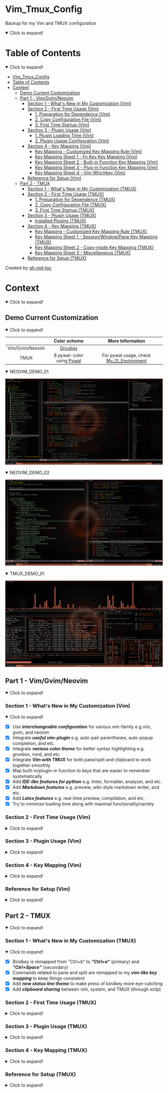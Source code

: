 # Vim_Tmux_Config
Backup for my Vim and TMUX configuration

<details open>
<summary>Click to expand!</summary>

Table of Contents
=================
<details open>
<summary>Click to expand!</summary>

* [Vim_Tmux_Config](#vim_tmux_config)
* [Table of Contents](#table-of-contents)
* [Context](#context)
   * [Demo Current Customization](#demo-current-customization)
   * [Part 1 - Vim/Gvim/Neovim](#part-1---vimgvimneovim)
      * [Section 1 - What's New in My Customization (Vim)](#section-1---whats-new-in-my-customization-vim)
      * [Section 2 - First Time Usage (Vim)](#section-2---first-time-usage-vim)
         * [1. Preparation for Dependence (Vim)](#1-preparation-for-dependence-vim)
         * [2. Copy Configuration File (Vim)](#2-copy-configuration-file-vim)
         * [3. First Time Startup (Vim)](#3-first-time-startup-vim)
      * [Section 3 - Plugin Usage (Vim)](#section-3---plugin-usage-vim)
         * [1. Plugin Loading Time (Vim)](#1-plugin-loading-time-vim)
         * [2. Plugin Usage Configuration (Vim)](#2-plugin-usage-configuration-vim)
      * [Section 4 - Key Mapping (Vim)](#section-4---key-mapping-vim)
         * [Key Mapping - Customized Key Mapping Rule (Vim)](#key-mapping---customized-key-mapping-rule-vim)
         * [Key Mapping Sheet 1 - Fn Key Key Mapping (Vim)](#key-mapping-sheet-1---fn-key-key-mapping-vim)
         * [Key Mapping Sheet 2 - Built-in Function Key Mapping (Vim)](#key-mapping-sheet-2---built-in-function-key-mapping-vim)
         * [Key Mapping Sheet 3 - Plug-in Function Key Mapping (Vim)](#key-mapping-sheet-3---plug-in-function-key-mapping-vim)
         * [Key Mapping Sheet 4 - Vim Whichkey (Vim)](#key-mapping-sheet-4---vim-whichkey-vim)
      * [Reference for Setup (Vim)](#reference-for-setup-vim)
   * [Part 2 - TMUX](#part-2---tmux)
      * [Section 1 - What's New in My Customization (TMUX)](#section-1---whats-new-in-my-customization-tmux)
      * [Section 2 - First Time Usage (TMUX)](#section-2---first-time-usage-tmux)
         * [1. Preparation for Dependence (TMUX)](#1-preparation-for-dependence-tmux)
         * [2. Copy Configuration File (TMUX)](#2-copy-configuration-file-tmux)
         * [3. First Time Startup (TMUX)](#3-first-time-startup-tmux)
      * [Section 3 - Plugin Usage (TMUX)](#section-3---plugin-usage-tmux)
         * [Installed Plugins (TMUX)](#installed-plugins-tmux)
      * [Section 4 - Key Mapping (TMUX)](#section-4---key-mapping-tmux)
         * [Key Mapping - Customized Key Mapping Rule (TMUX)](#key-mapping---customized-key-mapping-rule-tmux)
         * [Key Mapping Sheet 1 - Session/Window/Pane Key Mapping (TMUX)](#key-mapping-sheet-1---sessionwindowpane-key-mapping-tmux)
         * [Key Mapping Sheet 2 - Copy-mode Key Mapping (TMUX)](#key-mapping-sheet-2---copy-mode-key-mapping-tmux)
         * [Key Mapping Sheet 3 - Miscellaneous (TMUX)](#key-mapping-sheet-3---miscellaneous-tmux)
      * [Reference for Setup (TMUX)](#reference-for-setup-tmux)

Created by [gh-md-toc](https://github.com/ekalinin/github-markdown-toc)

</details>

# Context
<details open>
<summary>Click to expand!</summary>

## Demo Current Customization
<details open>
<summary>Click to expand!</summary>

|                 | Color scheme                                                     | More Information                                                                           |
| :-------------: | :--------------------------------------------------------------: | :----------------------------------------------------------------------------------------: |
| Vim/Gvim/Neovim | [Gruvbox](https://github.com/morhetz/gruvbox)                    |                                                                                            |
| TMUX            | 8 pywal-color using [Pywal](https://github.com/dylanaraps/pywal) | For pywal usage, check [My_I3_Environment](https://github.com/JordanWu1997/I3_Sway_Config) |


<details open>
<summary>NEOVIM_DEMO_01</summary>

![alt text](./demo/NEOVIM_DEMO_01.png "Title")

</details>

<details open>
<summary>NEOVIM_DEMO_02</summary>

![alt text](./demo/NEOVIM_DEMO_02.png "Title")

</details>

<details open>
<summary>TMUX_DEMO_01</summary>

![alt text](./demo/TMUX_DEMO_01.png "Title")

</details>
</details>

## Part 1 - Vim/Gvim/Neovim
<details open>
<summary>Click to expand!</summary>

### Section 1 - What's New in My Customization (Vim)
<details open>
<summary>Click to expand!</summary>

- [x] Use **_interchangeable configuration_** for various vim-family e.g vim, gvim, and neovim
- [x] Integrate **_useful vim-plugin_** e.g. auto-pair parentheses, auto-popup completion, and etc.
- [x] Integrate **_various color theme_** for better syntax highlighting e.g. gruvbox, nord, and etc.
- [x] Integrate **_Vim with TMUX_** for both pane/split and clipboard to work together smoothly
- [x] Map built-in/plugin-in function to keys that are easier to remember systematically
- [x] Add **_IDE-like features for python_** e.g. linter, formatter, analyzer, and etc.
- [x] Add **_Markdown features_** e.g. preview, wiki-style markdown writer, and etc.
- [x] Add **_Latex features_** e.g. real-time preview, compilation, and etc.
- [x] Try to minimize loading time along with maximal functionality/variety

</details>

### Section 2 - First Time Usage (Vim)
<details>
<summary>Click to expand!</summary>

#### 1. Preparation for Dependence (Vim)

1. Common Requirement
- __Curl__ [for plugin manager setup]
    ```bash
    # For Fedora
    dnf install curl
    ```
- __Web browser with markdown extension__ (e.g. google-chrome, Firefox, and etc.) [for markdown preview]
    ```bash
    # For Fedora
    dnf install firefox
    ```
- __PDF viewer__ (e.g. zathura, Okular) [for latex preview]
    ```bash
    # For Fedora
    dnf install zathura*
    ```

2. Requirement for Diverse Vim
- __Vim__
    - version >= __7.0__
    - clipboard option is on (+clipboard) [for sharing system clipboard]
    - python3 option is on (+python3/dyn) [for python completion]
    ```bash
    # Check vim version and other options
    vim --version
    ```
- __Gvim__
    - version >= __7.0__
    - gvim already shipped with clipboard and python3 options
    ```bash
    # Check gvim version and other options
    vim --version
    ```
- __Neovim__
    - version >= __0.4__
    - neovim already shipped with clipboard and python3 options
    ```bash
    # Check nvim version and other options
    nvim --version
    ```
3. Requirement for Python Completion
- __ipython__ (version >= __7.20__) [python consoler]
    ```bash
    # Python3
    pip install ipython
    ```
- __jedi__ for jedi [python code analyzer]
    ```bash
    # Python3
    pip install jedi
    ```
- __pynvim__ for deoplete neovim plugin usage [python code analyzer]
    ```bash
    # Python3
    pip install pynvim
    ```
- __ipdb__ for ipdb [python breakpoint maker]
    ```bash
    # Python3
    pip install ipdb
    ```

4. Requirements for Basic Latex Compilation
- __texlive__ [latex suite]
    ```bash
    # For Fedora
    dnf install texlive-scheme-basic
    ```

#### 2. Copy Configuration File (Vim)
- __Vim/Gvim__
    1. copy "vimrc" to $HOME (current user's home)
    2. rename "vimrc" to ".vimrc"
    ```bash
    cp vimrc $HOME/.vimrc
    ```
- __Neovim__
    1. copy "vimrc" to $HOME/.config/nvim (create one if not exists)
    2. rename "vimrc" to "init.vim"
    ```bash
    mkdir -p $HOME/nvim
    cp vimrc $HOME/nvim/init.vim
    ```

#### 3. First Time Startup (Vim)
- Following installation should start automatically at the first time startup
    1. vim-plug (plug manager) installation via __curl__
        - If not working, try manually install vim-plug (also within this repository)
            ```bash
            # For vim/gvim
            cp -r vim/autoload $HOME/.vim
            # For neovim
            cp -r vim/autoload $HOME/.config/nvim
            ```
    2. vim plugin installation via __vim-plug__
        - If not working, try manually install vim-Plug
            ```bash
            # In vim command line mode
            :Pluginstall
            ```

</details>

### Section 3 - Plugin Usage (Vim)
<details>
<summary>Click to expand!</summary>

#### 1. Plugin Loading Time (Vim)
- Enable too much plugins may slow down your vim. You can check your loading time with following command
- For managing plugins enable/disable, see next section (Plugin usage configuration)
```bash
# For vim/gvim
vim --startuptime /tmp/startup.log FILE_TO_TEST +q && vim /tmp/startup.log
# For neovim
vim --startuptime /tmp/startup.log FILE_TO_TEST +q && vim /tmp/startup.log
```

#### 2. Plugin Usage Configuration (Vim)
for more details, check sections in vimrc

- Plugin usage can be configured in the first section of vimrc
    ```vim
    " ============================================================================
    " Vim and Neovim settings
    " ============================================================================
    " Select vim-plug to load, set GUI color (real color) support, and etc.
    " Assign 0 to disable plug option
    ```
- Detect using neovim or not (automatic detection)
    - Neovim is better for loading tons of plugins
    - Neovim configuration path is different from vim
    ```vim
    " Use vim or neovim (Auto-detect)
    let USING_NEOVIM = has('nvim')
    let USING_VIM = !USING_NEOVIM
    ```
- Check if using vim 8.0 or higher
    - If vim version is less than 8.0, some function is not available (e.g. terminal)
    - Required for
        - [Built-in] terminal mode
        - [Plug-in] vim-polyglot (multi-language support)
        - [Plug-in] ale (multi-languages syntax highlight)
    ```vim
    " Check if vim version >= 8.0 (also for neovim >= 0.5)
    let USING_VIM8 = 1
    ```
- Customize vim color scheme
    - For fancy symbol support, nerd font is needed (check https://github.com/ryanoasis/nerd-fonts )
    - For pywal theme support, pywal is needed (check https://github.com/dylanaraps/pywal ),
      also remember to change the directory path to your $HOME/.cache/wal
    ```vim
    " Customize vim theme (Include colorscheme and statusline)
    let USING_CUSTOMIZED_THEME = 1
    " Fancy symbols (Mainly affect lightline and nerdtree icon)
    let USING_FANCY_SYMBOLS = 1
    " Wal theme support (Xresources colortheme support, check pywal)
    "let USING_WAL_THEME = isdirectory('/home/jordankhwu/.cache/wal')
    let USING_WAL_THEME = 0
    ```
- Extra vim-plug
    - Extra plug for productivity (or enhance vim-built in function)
    - Including
        - [Plug-in] vim-startify (start page for empty buffer)
        - [Plug-in] goyo (distraction-free editor)
        - [Plug-in] limelight (light-off with goyo)
        - [Plug-in] yankring (clipboard history)
        - [Plug-in] vim-peekaboo (vim register viewer/manager)
        - [Plug-in] vim-markbar (vim mark viewer/manager)
        - [Plug-in] vim-easymotion (physical movement)
        - [Plug-in] AutoComplPop (auto completion pop-up)
        - [Plug-in] FixedTaskList (find TODO tag in vim)
        - [Plug-in] vim-hexokinase (hex color code color highlight support)
    ```vim
    " Extra vim-plug (Include easymotion, yankring, autocolpop, and etc.)
    let USING_EXTRA_PLUG = 1
    ```
- Coding tool vim-plug
    - Tools for coding, git, language syntax highlight
    - Including
        - [Plug-in] vim-polyglot (multi-language support)
        - [Plug-in] ale (multi-language syntax highlight)
        - [Plug-in] neoformat (code formatter)
        - [Plug-in] rainbow (pair bracket highlight)
        - [Plug-in] indentLine (indent line indicator)
        - [Plug-in] vim-indent-guides (indent highlight)
        - [Plug-in] vim-indent-object (add indent object to vim)
        - [Plug-in] vim-multiple-cursors (multiple cursors)
        - [Plug-in] vim-fugitive (git toolbox)
        - [Plug-in] vim-gitgutter (git diff highlight)
    ```vim
    " Coding tools vim-plug (Include syntax support, git function, and etc.)
    let USING_CODING_TOOL_PLUG = 1
    ```
- Python completion vim-plug
    - Tools for python completion
    - Requirements must be satisfied (check python completion preparation at the first session)
    - Including
        - [Plug-in] nvim-yarp (yet another remote plugin framework for neovim)
        - [Plug-in] vim-hug-neovim-rpc (plugin bridge from neovim to vim)
        - [Plug-in] deoplete-jedi (python completion)
        - [Plug-in] jedi-vim (definition and feature finder)
    ```vim
    " Python Completion (Use deoplete and jedi, neovim is recommended to be used)
    let USING_PYTHON_COMPLETION = 1
    " Python that used to install jedi, pynvim and python packages for completion
    let PYTHON_FOR_COMPLETION = '/home/jordankhwu/anaconda3/bin/python'
    ```
- GUI support
    - Functions for external GUI software
    - Requires
        - Latex previewer
        - Markdown previewer
    ```vim
    " Support of external GUI software (e.g. Okular, Google-chrome, and etc.)
    let USING_GUI_SOFTWARE = 1
    " Web browser for markdown preview
    let WEBBROWSER = 'brave-browser'
    ```

</details>

### Section 4 - Key Mapping (Vim)
<details>
<summary>Click to expand!</summary>

#### Key Mapping - Customized Key Mapping Rule (Vim)
<details open>
<summary>Click to expand!</summary>

> _1. Key Mapping should not be much different from the original VIM_
- To make life easier instead of filled up with bloated key mapping
> _2. Every function (motion) should start with a leader key for most of time_
- To prevent conflict with built-in hotkey or other program hotkeys
- In this configuration, leader key is __SPACE__ key
> 3. _Key mapping should be related to the name of the function_
- Make it easier to remember or connect
- e.g. "no wrap" function is mapped to `[Space]`+`[w]`+`[p]`

</details>

#### Key Mapping Sheet 1 - Fn Key Key Mapping (Vim)
<details>
<summary>Click to expand!</summary>

1. Function Key Key Mapping

| VIM-Mode | Key Mapping      | Function                        | Description                      | Note                                                    |
| :------: | :--------------: | :-----------------------------: | :------------------------------: | :-----------------------------------------------------: |
| N/V      | (`[LK]`)+`[F1]`  | (Previous)/Next Buffer          | Switch between buffers           |                                                         |
| N/V      | (`[LK]`)+`[F2]`  | (Previous)/Next Tab             | Switch between tabs              |                                                         |
| N/V      | `[F3]`           | Nerdtree current file           | Show current file location       |                                                         |
| N/V      | `[LK]`+`[F3]`    | Toggle Nerdtree                 | On/Off NerdTree plugin           |                                                         |
| N/V      | `[F4]`           | Markdown/Latex previewer        | Open external Viewer             | Only for .md or .tex file                               |
| N/V      | `[LK]`+`[F4]`    | Toggle Tagbar                   | On/Off Tagbar plugin             |                                                         |
| N/V      | (`[LK]`)+`[F5]`  | Toggle (Rel)/Abs line number    | On/Off rel/abs line number       |                                                         |
| N/V      | `[F6]`           | Toggle fold column (short-4)    | On/Off fold column (short-4)     | For easier code fold visualization                      |
| N/V      | `[LK]`+`[F6]`    | Toggle fold column (long-8)     | On/Off fold column (long-8)      | For easier code fold visualization                      |
| N/V      | `[F7]`           | Toggle show line border         | On/Off highlight 79th character  | VIM recommends at most 78 characters for one line       |
| N/V      | `[LK]`+`[F7]`    | Toggle show line border         | On/Off highlight 79th column     | VIM recommends at most 78 characters for one line       |
| N/V      | `[F8]`           | Toggle highlight comment        | On/Off highlight code comment    | Assign brighter color to comment to highlight it        |
| N/V      | `[LK]`+`[F8]`    | Toggle highlight fold           | On/Off highlight  vim fold       | Assign brighter color to comment to highlight it        |
| N/V      | `[F9]`           | Toggle indent highlight (line)  | On/Off indent highlight (line)   |                                                         |
| N/V      | `[LK]`+`[F9]`    | Toggle indent highlight (block) | On/Off indent highlight (block)  |                                                         |
| N/V      | (`[LK]`)+`[F10]` | (Load)/Save vim layout          | Load/Save vim layout             | Including pane split, folds, and etc.                   |
| N/V      | (`[LK]`)+`[F11]` | (Off)/On synchronized cursor    | Off/On synchronized cursor       | Need to execute in every pane that wants to synchronize |
| N/V      | (`[LK]`)+`[F12]` | (Exit)/Enter terminal mode      | Exit/Enter terminal mode         |                                                         |

</details>

#### Key Mapping Sheet 2 - Built-in Function Key Mapping (Vim)
<details>
<summary>Click to expand!</summary>

1. Buffer/Tab Key Mapping

| VIM-Mode | Key Mapping              | Function               | Description            | Note |
| :------: | :----------------------: | :--------------------: | :--------------------: | :--: |
| N/V      | `[LK]`+`[b]`+`[b]`       | Add new buffer         | Add new buffer         |      |
| N/V      | `[LK]`+`[b]`+`[d]`+`[d]` | Close current buffer   | Close current buffer   |      |
| N/V      | `[LK]`+`[Shift]`+`[j/k]` | Go to next/prev buffer | Go to next/prev buffer |      |
| N/V      | `[LK]`+`[t]`+`[t]`       | Add new tab            | Add new tab            |      |
| N/V      | `[LK]`+`[t]`+`[d]`+`[d]` | Close current tab      | Close current tab      |      |
| N/V      | `[LK]`+`[Shift]`+`[l/h]` | Go to next/prev tab    | Go to next/prev tab    |      |
| N/V      | `[LK]`+`[Shift]`+`[./,]` | Move tab to next/prev  | Move tab to next/prev  |      |

2. Split/Window Key Mapping

| VIM-Mode | Key Mapping                          | Function                          | Description                        | Note                                                            |
| :------: | :----------------------------------: | :-------------------------------: | :--------------------------------: | :-------------------------------------------------------------: |
| N/V      | `[Ctrl]`+`[w]`+`[s/v]`               | Add new split Horizontal/Vertical | Add new split Horizontal/Vertical  |                                                                 |
| N/V      | `[Ctrl]`+`[h/j/k/l]`                 | Move between vim splits           | Move between splits (L/D/U/R)      | With plugin, you can even move between TMUX pane and VIM splits |
| N/V      | `[Ctrl]`+`[w]`+`[h/j/k/l]`           | Move between vim splits           | Move between splits (L/D/U/R)      |                                                                 |
| N/V      | `[Ctrl]`+`[w]`+`[Shift]`+`[h/j/k/l]` | Move current split (L/D/U/R)      | Move current split (L/D/U/R)       |                                                                 |
| N/V      | `[Alt]`+`[h/j/k/l]`                  | Resize current split size         | Resize current split size          |                                                                 |
| N/V      | `[Ctrl]`+`[w]`+`[=]`                 | Re-split splits equally           | Re-split splits equally            | Here =(equal sign) for equally split                            |
| N/V      | `[LK]`+`[r]`+`[1/2]`                 | Resize current split to 10/20rows | Resize current split to 10/20 rows | For terminal pane resize                                        |

3. Code Folding Key Mapping

| VIM-Mode | Key Mapping             | Function                     | Description                              | Note         |
| :------: | :---------------------: | :--------------------------: | :--------------------------------------: | :----------: |
| N/V      | (`[LK]`)+`[F10]`        | Load/Save layout and folding | Load/Save current split and code folding |              |
| N/V      | `[z]`+`[k/j]`           | Go to Prev/Next folding      | Go to Prev/Next folding                  | Vim built-in |
| N/V      | `[z]`+`[o/c]`           | Open/Close current folding   | Open/Close current folding               | Vim built-in |
| N/V      | `[z]`+`[Shift]`+`[r/m]` | Show/Close all foldings      | Show/Close all foldings                  | Vim built-in |
| V        | `[Shift]`+`[k/j]`       | Move selection block up/down | Move selection block up/down             |              |

4. Diff Mode Key Mapping

| VIM-Mode | Key Mapping          | Function                           | Description                        | Note                                        |
| :------: | :------------------: | :--------------------------------: | :--------------------------------: | :-----------------------------------------: |
| N/V      | `[LK]`+`[d]`+`[s/v]` | Add diff split Horizontal/Vertical | Add diff split Horizontal/Vertical |                                             |
| N/V      | `[Lk]`+`[d]`+`[j/k]` | Jump to next/prev diff             | Jump to next/prev diff             |                                             |
| N/V      | `[Lk]`+`[d]`+`[g]`   | Get diff from neighbor pane        | Get diff from neighbor pane        | Recommend to use with visual mode selection |
| N/V      | `[Lk]`+`[d]`+`[p]`   | Put diff to neighbor pane          | Put diff to neighbor pane          | Recommend to use with visual mode selection |
| N/V      | `[Lk]`+`[d]`+`[u]`   | Update diff                        | Update diff                        |                                             |

5. Spell Mode Key Mapping

| VIM-Mode | Key Mapping              | Function                                   | Description                                | Note                              |
| :------: | :----------------------: | :----------------------------------------: | :----------------------------------------: | :-------------------------------: |
| N/V      | `[LK]`+`[s]`             | Toggle spell mode                          | Toggle spell mode                          | Here s for (s)pell                |
| N/V      | `[LK]`+`[s]`+`[j/k]`     | Jump to prev/next bad word                 | Jump to pre/next bad word                  |                                   |
| N/V      | `[LK]`+`[s]`+`[a]`+`[g]` | Add word to good word list spell mode      | Add word to good word list spell mode      | Here a for (a)dd, g for (g)ood    |
| N/V      | `[LK]`+`[s]`+`[r]`+`[g]` | Remove word from good word list spell mode | Remove word from good word list spell mode | Here r for (r)emove, g for (g)ood |
| N/V      | `[LK]`+`[s]`+`[a]`+`[b]` | Add word to bad word list spell mode       | Add word to bad word list spell mode       | Here a for (a)dd, b for (b)ad     |
| N/V      | `[LK]`+`[s]`+`[r]`+`[b]` | Remove word from bad word list spell mode  | Remove word from bad word list spell mode  | Here r for (r)emove, b for (b)ad  |


6. Miscellaneous Function Key Mapping

| VIM-Mode | Key Mapping           | Function                          | Description                       | Note                                            |
| :------: | :-------------------: | :-------------------------------: | :-------------------------------: | :---------------------------------------------: |
| I        | `[k]`+`[j]`           | Esc (escape form insert mode)     | Esc (escape form insert mode)     |                                                 |
| N/V      | `[Shift]`+`[k]`       | Search current word in manual     | Search current word in manual     |                                                 |
| N/V      | `[LK]`+`[d]`+`[d]`    | Close current buffer              | Close current buffer              | Here d for (d)eletion                           |
| N/V      | `[LK]`+`[w]`+`[p]`    | Toggle line wrap                  | On/Off line wrap                  | Here wp for (w)ra(p)                            |
| N/V      | `[LK]`+`[s]`+`[t]`    | Toggle list (trailing chars)      | On/Off list (trailing characters) | Here st for li(s)(t)                            |
| N/V      | `[LK]`+`[/]`          | Toggle search highlight           | On/Off search highlight           |                                                 |
| N/V      | `[LK]`+`[m]`+`[k]`    | Show all vim marks                | Show all vim marks                | This shows marks using fzf instead vim built-in |
| N/V      | `[LK]`+`[r]`+`[g]`    | Show all vim registers            | Show all vim registers            | Here re for (re)gister                          |
| N/V      | `[LK]`+`[a]`+`[b]`    | Show all vim abbreviates          | Show all vim abbreviates          | Here ab for (ab)reviation                       |
| N/V      | `[LK]`+`[c]`+`[h/v]`  | Toggle Horizontal/Vertical cursor | On/Off Horizontal/Vertical cursor |                                                 |
| N/V      | `[LK]`+`[g]`+`[o/i]`  | Show all cursor jump              | Show all cursor jump              | `[g/Ctrl]`+`[o/i]` jump backwards/forwards      |
| N/V      | `[LK]`+`[g]`+`[;/,]`  | Show all file change              | Show all file change              | `[g]`+`[;/,]` go to earlier/later change        |

</details>

#### Key Mapping Sheet 3 - Plug-in Function Key Mapping (Vim)
<details>
<summary>Click to expand!</summary>

1. File/Code Browsing Key Mapping
- Note: Fzf is needed for file browsing

| VIM-Mode | Key Mapping                     | Function                              | Description                           | Note                       |
| :------: | :-----------------------------: | :-----------------------------------: | :-----------------------------------: | :------------------------: |
| N/V      | `[F3]`                          | Nerdtree Current Files                | Show current file location            |                            |
| N/V      | `[LK]`+`[F3]`                   | Toggle Nerdtree                       | On/Off NerdTree plugin                |                            |
| N        | `[s/v]`                         | Open file in split/vsplit pane        | Open file in split/vsplit pane        | In NERDTree pane           |
| N        | `[g]`+`[s/v]`                   | Preview file in split/vsplit pane     | Preview file in split/vsplit pane     | In NERDTree pane           |
| N        | `[c]`+`[d]`                     | Change pwd to selected location       | Change pwd to selected location       | In NERDTree pane           |
| N        | `[Shift]`+`[c]`+`[Shift]`+`[d]` | Change tree root to selected location | Change tree root to selected location | In NERDTree pane           |
| N/V      | `[LK]`+`[F4]`                   | Toggle Tagbar                         | On/Off Tagbar plugin                  |                            |
| N        | `[LK]`+`[f]`+`[f]`+`[s]`        | List files under input directory      | List files under input directory      |                            |
| N        | `[LK]`+`[f]`+`[l]`+`[c]`        | Locate files matched input            | Locate files matched input name       | Use system locate command  |
| N        | `[LK]`+`[f]`+`[r]`+`[g]`        | Find files with input pattern         | Find files matched input pattern      | Use system ripgrep command |
| N        | `[LK]`+`[f]`+`[f]`+`[t]`        | Select file type for current          | Select file type for current file     |                            |
| N        | `[LK]`+`[f]`+`[c]`+`[d]`        | Show all command in vim now　         | Show all command in vim now           | 　                         |
| N        | `[LK]`+`[f]`+`[n]`+`[m]`        | Show all normal mode mapping          | Show all normal mode mapping          |                            |
| N        | `[LK]`+`[f]`+`[h]`+`[t]`        | Show all helptags in vim-help         | Show all helptags in vim-help         |                            |

2. Python Coding Key Mapping
- Note: Jedi is needed for python code analysis (Check https://github.com/davidhalter/jedi )
- Note: All below functions only work in .py files

| VIM-Mode | Key Mapping                  | Function                      | Description                       | Note                        |
| :------: | :--------------------------: | :---------------------------: | :-------------------------------: | :-------------------------: |
| N/V      | `[Shift]`+`[k]`              | Search current word in doc    | Search current word in python doc |                             |
| N/V      | `[LK]`+`[p]`+`[n]`           | Find current word occurrences | Find current word occurrences     | Here p for (p)ython         |
| N/V      | `[LK]`+`[p]`+`[a]`           | Find current word assignment  | Find current word assignment      |                             |
| N/V      | `[LK]`+`[p]`+`[d]`           | Show current word definition  | Show current word definition      |                             |
| N/V      | `[LK]`+`[p]`+`[m]`           | Show current word init.py     | Show current word init.py         |                             |
| N/V      | `[LK]`+`[p]`+`[Shift]`+`[m]` | Show input module init.py     | Show input module init.py         |                             |
| N        | `[LK]`+`[p]`+`[i]`           | Run isort formatter           | Run isort formatter (modules)     | isort needs to be installed |
| N        | `[LK]`+`[p]`+`[y]`           | Run yapf formatter            | Run yapf formatter (PEP8)         | yapf needs to be installed  |

3. Miscellaneous Function Key Mapping
- Useful tool (Note: startup by default)

| VIM-Mode | Key Mapping                   | Function                        | Description                           | Note                      |
| :------: | :---------------------------: | :-----------------------------: | :-----------------------------------: | :-----------------------: |
| N/V      | `[LK]`+`[c]`+`[c/y]`          | Comment (and copy) current line | Comment (and copy) current line       | NerdCommenter             |
| N/V      | `[LK]`+`[c]`+`[u]`            | Uncomment current line          | Uncomment current line                | NerdCommenter             |
| N/V      | `[LK]`+`[Backtick]`           | Select vim pane                 | Select vim pane in tabs and splits    | vim-choosewin             |
| N/V      | `[LK]`+`[z]`                  | Toggle maximize current split   | On/Off maximize current split         | vim-maximizer             |
| N/V      | `[Ctrl]`+`[w]`+`[z]`          | Toggle maximize current split   | On/Off maximize current split         | vim-maximizer             |
| N/V      | `[y]`+`[s]`+`[a]`+`[w]`+`["]` | Add wrapped quotation/bracket   | From word to "word"                   | vim-surrounder            |
| N/V      | `[d]`+`[s]`+`[a]`+`[w]`+`["]` | Del wrapped quotation/bracket   | From "word" to word                   | vim-surrounder            |
| N/V      | `[c]`+`[s]`+`[']`+`["]`       | Change quotation/bracket        | From 'word' to "word"                 | vim-surrounder            |
| N/V/I    | `[LK]`+`[Enter]`              | Toggle auto-completion pop-up   | On/Off auto-completion pop-up         | autocomplpop              |
| N/V/I    | `[Alt]`+`[']`                 | Toggle auto-pair                | On/Off auto-pair quotation/bracket    | auto-pairs                |
| N/V/I    | `[Alt]`+`[;]`                 | Jump to next pairs              | Jump to next paired quotation/bracket | auto-pairs                |
| I        | `[Alt]`+`[w]`                 | Auto-pair fastwrap              | Auto-pair fastwrap current pairs      | Example: ()test -> (test) |
| N        | `[LK]`+`[v]`+`[w]`            | Open vimwiki index page         | Open vimwiki index page               | vimwiki                   |
| N        | `[LK]`+`[v]`+`[i]`            | Open vimwiki diary index page   | Open vimwiki diary index page         | vimwiki                   |

- Extra plug (Note: "let using_extra_plug = 1" must be set in vimrc)

| VIM-Mode | Key Mapping          | Function                     | Description                  | Note           |
| :------: | :------------------: | :--------------------------: | :--------------------------: | :------------: |
| N/V      | `[LK]`+`[h/j/k/l]`   | Quick move in four direction | Quick move in four direction | vim-easymotion |
| N/V      | `[LK]`+`[y]`+`[s]`   | Show yank history            | Show yank history            | yankring       |
| N/V      | `[y]`+`[n/p]`        | Paste next/prev clipped item | Paste next/prev clipped item | yankring       |
| N/V      | `[LK]`+`[g]`+`[y]`   | Distraction-free mode        | Distraction-free mode        | goyo           |

- Coding tool (Note: "let using_coding_tool_plug = 1" must be set in vimrc)

| VIM-Mode | Key Mapping                           | Function                        | Description                                        | Note                                                          |
| :------: | :-----------------------------------: | :-----------------------------: | :------------------------------------------------: | :-----------------------------------------------------------: |
| N/V      | `[Alt]`+`[n]` (+`[n]`+`[n]`+...+`[n]` | Multiple cursor for selected    | Multiple cursor for currently selected word        | Press N to next word; Use I/A to insert word; Use Esc to exit |
| N/V      | `[Alt]`+`[p]` (+`[p]`+`[p]`+...+`[p]` | Cancel selected multiple cursor | Cancel selected multiple cursor                    |                                                               |
| N/V      | `[Alt]`+`[o]` (+`[o]`+`[o]`+...+`[o]` | Omit selected multiple cursor   | Omit selected multiple cursor                      |                                                               |
| N/V      | `[LK]`+`[a]`+`[l]`                    | Toggle ALE                      | On/Off ALE                                         | Enabled at startup                                            |
| N/V      | `[LK]`+`[a]`+`[j/k]`                  | Go to Next/Prev ALE linter      | Go to Next/Prev ALE linter                         |                                                               |
| N/V      | `[LK]`+`[g]`+`[g]`                    | Toggle GitGutter                | On/Off GitGutter                                   | Disabled at startup                                           |
| N/V      | `[LK]`+`[g]`+`[h]`+`[s/l/n]`          | Toggle GitGutter highlight      | Toggle GitGutter highlight symbol/line/line number |                                                               |
| N/V      | `[LK]`+`[g]`+`[j/k]`                  | Go to Next/Prev git hunks       | Go to Next/Prev git hunks                          | Hunk means changed block                                      |
| N/V      | `[LK]`+`[g]`+`[Shift]`+`[p]`          | Hunk preview (before changed)   | Hunk preview (before changed)                      | Here p for (p)review                                          |
| N/V      | `[LK]`+`[g]`+`[Shift]`+`[f]`          | Fold all unchanged lines        | Fold all unchanged lines                           |                                                               |
| N/V      | `[LK]`+`[g]`+`[Shift]`+`[s]`          | Stage current hunk              | Stage current hunk                                 | Here s for (s)tage                                            |
| N/V      | `[LK]`+`[g]`+`[Shift]`+`[u]`          | Restore current hunk            | Restore current hunk                               | Like vim undo                                                 |
| N/V      | `[LK]`+`[g]`+`[s]`                    | Summary of current git repo     | Summary of current git repo                        | Here s for (s)ummary                                          |
| N/V      | `[LK]`+`[g]`+(`[Shift]`)+`[d]`        | Git diff (all unstaged files)   | Git diff (all unstaged files)                      |                                                               |
| N/V      | `[LK]`+`[g]`+(`[Shift]`)+`[a]`        | Git add (all unstaged files)    | Git add (all unstaged files)                       |                                                               |
| N/V      | `[LK]`+`[g]`+(`[Shift]`)+`[c]`        | Git commit all staged files     | Git commit all staged files)                       |                                                               |
| N/V      | `[LK]`+`[g]`+`[Shift]`+`[b]`          | Git blame current file          | Git blame current file                             |                                                               |

</details>

#### Key Mapping Sheet 4 - Vim Whichkey (Vim)
<details>
<summary>Click to expand!</summary>

- Most leader key related key mapping is mapped by which-key plugins which will show useful hints when leader key
and following keys are pressed. Table below includes some frequently used key mappings.

| `[LK]` + | Function    | Description     |
| :------: | :---------: | :-------------: |
| `a`      | Ale         | Linter          |
| `b`      | Buffer      | Built-in buffer |
| `c`      | Commenter   | Commenter       |
| `d`      | Diff        | Built-in diff   |
| `f`      | Fzf         | File-browser    |
| `g`      | Git         |                 |
| `m`      | Mark/Manual | Built-in mark   |
| `p`      | Python      |                 |
| `s`      | Spell       | Built-in spell  |
| `t`      | Tab         | Built-in tab    |
| `v`      | Vim-wiki    | Note-taking     |
| `y`      | Yank        | Yank manager    |
| `s`+`l`  | Statusline  | Status line     |
| `c`+`s`  | Colorscheme | Color scheme    |

</details>
</details>

### Reference for Setup (Vim)
<details>
<summary>Click to expand!</summary>

- http://fisadev.github.io/fisa-vim-config/
- http://www.viemu.com/a_vi_vim_graphical_cheat_sheet_tutorial.html
- https://github.com/ryanoasis/nerd-fonts/
- https://github.com/sbdchd/Neoformat
- https://github.com/amix/vimrc/blob/master/vimrcs/basic.vim
- https://vim.wikia.com/wiki/Disable_beeping
- https://blog.gtwang.org/useful-tools/how-to-use-vim-as-a-hex-editor/
- https://github.com/junegunn/vim-plug
- https://krehwell.com/blog/Open%20Markdown%20Previewer%20Through%20Vim
- https://github.com/shengjunlin/vimrc
- http://nadypan.blogspot.com/2014/01/vim-fold.html
- https://github.com/yangyangwithgnu/use_vim_as_ide
- https://factorpad.com/tech/vim-cheat-sheet.html#structure
- https://github.com/wsdjeg/vim-galore-zh_cn
- https://github.com/mhinz/vim-galore
- https://ahuigo.github.io/b/vim/vim-var#/
- https://learnvimscriptthehardway.stevelosh.com/chapters/24.html

</details>
</details>

## Part 2 - TMUX
<details open>
<summary>Click to expand!</summary>

### Section 1 - What's New in My Customization (TMUX)
<details open>
<summary>Click to expand!</summary>

- [x] Bindkey is remapped from "Ctrl+b" to **_"Ctrl+a"_** (primary) and **_"Ctrl+Space"_** (secondary)
- [x] Commands related to pane and split are remapped to my **_vim-like key mapping_** to keep things consistent
- [x] Add **_new status line theme_** to make press of bindkey more eye-catching
- [x] Add **_clipboard sharing_** between vim, system, and TMUX (through xclip)

</details>

### Section 2 - First Time Usage (TMUX)
<details>
<summary>Click to expand!</summary>

#### 1. Preparation for Dependence (TMUX)

1. Common Requirement
- __Git__ [for TMUX plugin manager setup]
```bash
# For Fedora
dnf install git
```
- __Powerline__ [powerline support for TMUX status line ]
```bash
# For Fedora
dnf install powerline
dnf install tmux-powerline
```

#### 2. Copy Configuration File (TMUX)
- version >= __2.0__
```bash
# Check TMUX version
tmux -V
```

1. Copy Configuration File
- __TMUX__
    1. copy "tmux.conf" to $HOME (current user's home)
    2. rename "tmux.conf" to .tmux.conf
    ```bash
    cp tmux.conf $HOME/.tmux.conf
    ```

#### 3. First Time Startup (TMUX)
- At first time startup, we need to install TMUX plugin manager, load configuration file and install plugins
    1. TMUX plugin manager (TPM) installation
    ```bash
    # In terminal
    git clone https://github.com/tmux-plugins/tpm $HOME/.tmux/plugins/tpm
    ```
    2. Load configuration file
    ```bash
    # Open TMUX in terminal
    tmux
    # In TMUX, press ctrl+b to enter command mode
    # In command mode
    source-file ~/.tmux.conf
    ```
    3. Install plugins
        - Press "Ctrl+Space", then "I"
        - Plugin manager should start installation automatically

</details>

### Section 3 - Plugin Usage (TMUX)
<details>
<summary>Click to expand!</summary>

#### Installed Plugins (TMUX)
- [Plug-in] tmux-prefix-highlight (prefix/mode indicator for status line)
- [Plug-in] tmux-pop (flash when change focus to different pane)
- [Plug-in] tmux-sidebar (nerdtree-like file tree for TMUX)
- [Plug-in] tmux-sessionist (make create/kill session ability easier to use)
- [Plug-in] tmux-resurrect (save TMUX layout, and restore after restart TMUX)
- [Plug-in] tmux-continuum (auto-save, auto-load for tmux-resurrect)
- [Plug-in] vim-tmux-navigator (move between vim and tmux pane seamlessly)
- [Plug-in] tmux-copycat (enhanced TMUX search)
- [Plug-in] tmux-yank (share TMUX clipboard with system clipboard)
- [Plug-in] tmux-open (open TMUX context easily in TMUX copy mode)
- [Plug-in] tmux-logging (logging and screen capturing for TMUX)

</details>

### Section 4 - Key Mapping (TMUX)
<details>
<summary>Click to expand!</summary>

#### Key Mapping - Customized Key Mapping Rule (TMUX)
<details open>
<summary>Click to expand!</summary>

> _1. Key mapping should not be much different from the original TMUX_
- To make life easier instead of filled up with bloated key mapping
> _2. Key mapping should start with bindkey_
- Though more keys is needed, but this can prevent key conflict with other applications
> _3. Window related operations should be mapped related to `[Shift]`+`[']`_
- To make it consistent within TMUX
> _4. Session related operations should be mapped related to `[Alt]`+`[']`_
- To make it consistent within TMUX

</details>

#### Key Mapping Sheet 1 - Session/Window/Pane Key Mapping (TMUX)
- Session

| TMUX-Mode | Key Mapping               | Function                   | Description               | Note                                                   |
| :-------: | :-----------------------: | :------------------------: | :-----------------------: | :----------------------------------------------------: |
| Normal    | `[BK]`+`[Shift]`+`[4]`    | Rename current session     | Rename current session    | `[$]`                                                  |
| Normal    | `[BK]`+`[s]`              | Show all TMUX sessions     | Show all TMUX sessions    |                                                        |
| Normal    | `[BK]`+`[Alt`+`[c]`       | Create new session         | Create new session        | tmux-sessionist                                        |
| Normal    | `[BK]`+`[Alt]`+`[x]`      | Kill current session       | Kill current session      | tmux-sessionist; Default key is `[BK]`+`[&]`           |
| Normal    | `[BK]`+`[Shift]`+`[9/0]`  | Move to prev/next session  | Move to prev/next session | `(` / `)`                                              |
| Normal    | `[BK]`+`[Alt]`+`[Escape]` | Switch to last session     | Switch to last session    | tmux-sesionist; Default key is `[BK]`+`[Shift]`+`[l]`  |
| Normal    | `[BK]`+`[k/j]`            | Move to prev/next session  | Move to prev/next session |                                                        |

- Window

| TMUX-Mode | Key Mapping                   | Function                         | Description                     | Note                        |
| :-------: | :---------------------------: | :------------------------------: | :-----------------------------: | :-------------------------: |
| Normal    | `[BK]`+`[Number]`             | Move to window (number)          | Move to window (number)         |                             |
| Normal    | `[BK]`+`["]`                  | Move to window index             | Move to window index            | Default key is `[BK]`+`[']` |
| Normal    | `[BK]`+`[,]`                  | Rename current window            | Rename current session          |                             |
| Normal    | `[BK]`+`[w]`                  | Show all windows                 | Show all windows                |                             |
| Normal    | `[BK]`+`[Shift]`+`[c]`        | Create new window                | Create new window               | Default key is `[BK]`+`[c]` |
| Normal    | `[BK]`+`[Shift]`+`[x/7]`      | Kill current window              | Kill current window             |                             |
| Normal    | `[BK]`+`[Shift]`+`[Backtick]` | Switch to last window            | Switch to last window           | Default key is `[BK]`+`[l]` |
| Normal    | `[BK]`+`[h/l]`                | Move to next/prev window         | Move to next/prev window        |                             |
| Normal    | `[BK]`+`[Shift]`+`[h/l]`      | Swap window to prev/next window  | Swap window to prev/next window |                             |

- Pane

| TMUX-Mode | Key Mapping                | Function                            | Description                           | Note                                           |
| :-------: | :------------------------: | :---------------------------------: | :-----------------------------------: | :--------------------------------------------: |
| Normal    | `[BK]`+`[Tab]`             | Show all panes                      | Show all panes                        |                                                |
| Normal    | `[BK]`+`[Shift]`+`[-]`     | Split pane vertically               | Split pane vertically                 | Default key is `[BK]`+`[Shift]`+`[']` (`["]`)  |
| Normal    | `[BK]`+`[Shift]`+`[\]`     | Split pane horizontally             | Split pane horizontally               | Default key is `[BK]`+`[Shift]`+`[5]` (`[%]`)  |
| Normal    | `[BK]`+`[q/']`             | Move to pane (number)               | Move to pane (number)                 | Pane number shows on pane                      |
| Normal    | `[Ctrl]`+`[h/j/k/l]`       | Move to pane (L/D/U/R)              | Move to pane (L/D/U/R)                | vim-tmux-navigator                             |
| Normal    | `[BK]`+`[n/p]`             | Move to pane next/previous          | Move to pane next/previous            | Default key is `[BK]`+`[n/p]` next/prev window |
| Normal    | `[BK]`+`[Backtick]`        | Switch to last pane                 | Switch to last pane                   | Default key is `[BK]`+`[;]`                    |
| Normal    | `[BK]`+`[Shift]`+`[j/k]`   | Swap pane to prev/next pane         | Swap pane to prev/next pane           |                                                |
| Normal    | `[BK]`+`[Shift]`+`[n/p]`   | Rotate pane anti-clock/clock wisely | Rotate pane (anti-clock/clock)wisely  | Default key is `[BK]`+`[Ctrl/Alt]`+`[o]`       |
| Normal    | `[BK]`+`[Space]`           | Toggle pane layout                  | Toggle pane layout                    |                                                |
| Normal    | `[BK]`+`[Alt]`+`[h/j/k/l]` | Resize pane to (L/D/U/R)            | Resize pane to (L/D/U/R)              |                                                |

#### Key Mapping Sheet 2 - Copy-mode Key Mapping (TMUX)

| TMUX-Mode | Key Mapping            | Function                      | Description                   | Note                |
| :-------: | :--------------------: | :---------------------------: | :---------------------------: | :-----------------: |
| Normal    | `[BK]`+`[;]`           | Enter copy mode               | Enter copy mode               |                     |
| Normal    | `[BK]`+`[]]`           | Paste selected contents       | Paste selected contents       |                     |
| Normal    | `[BK]`+`[Shift]`+`[3]` | Show all buffer list          | Show all buffer list          | `[#]`               |
| Normal    | `[BK]`+`[=]`           | Paste from buffer list        | Paste from buffer list        |                     |
| Normal    | `[BK]`+`[/]`           | Search and select pattern     | Search and select pattern     | tmux-copy-cat       |
| Normal    | `[BK]`+`[Shift]`+`[t]` | Show time in copy mode        | Show time in copy mode        |                     |
| Copy      | `[v/Space]`            | Start selection               | Start selection               | TMUX built-in clock |
| Copy      | `[Ctrl]`+`[v]`         | Vim-like block selection      | Vim-like block selection      |                     |
| Copy      | `[Shift]`+`[v]`        | Vim-like line selection       | Vim-like line selection       |                     |
| Copy      | `[y]`                  | Vim-like yank selected region | Vim-like yank selected region |                     |
| Copy      | `[;/q/Enter]`          | Quit copy mode                | Quit copy mode                |                     |

#### Key Mapping Sheet 3 - Miscellaneous (TMUX)

| TMUX-Mode | Key Mapping                    | Function                            | Description                        | Note                                              |
| :-------: | :----------------------------: | :---------------------------------: | :--------------------------------: | :-----------------------------------------------: |
| Normal    | `[BK]`+`[Shift]`+`[/]`         | Show all TMUX key mapping           | Show all TMUX key mapping          |                                                   |
| Normal    | `[BK]`+`[Shift]`+`[b]`         | Toggle TMUX status line             | Toggle TMUX status line            |                                                   |
| Normal    | `[BK]`+`[b]`                   | Toggle TMUX borderline              | Toggle TMUX borderline             |                                                   |
| Normal    | `[BK]`+`[Shift]`+`[r]`         | Reload TMUX configuration           | Reload TMUX configuration          | Run source `$HOME/.tmux.conf` file                |
| Normal    | `[BK]`+`[F3]`                  | Sidebar file-tree                   | Sidebar file-tree                  | tmux-sidebar                                      |
| Normal    | `[BK]`+`[Alt]`+`[s/r]`         | Save/Load current session           | Save/Load current session          | tmux-resurrect                                    |
| Normal    | `[BK]`+`[a]`                   | Clear terminal output               | Clear terminal output              | Act like Ctrl-l in terminal                       |
| Normal    | `[BK]`+`[Ctrl]`+`[h]`          | Send Ctrl+h to terminal             | Send Ctrl+h to terminal            | Ctrl+h is alternative backspace for fish shell    |
| Normal    | `[BK]`+`[Ctrl]`+`[k]`          | Send Ctrl+k to terminal             | Send Ctrl+k to terminal            | Ctrl+k is to delete to end of line for fish shell |
| Normal    | `[BK]`+`[Ctrl]`+`[l]`          | Send Ctrl+l to terminal             | Send Ctrl+l to terminal            | Ctrl+l is to clean screen for fish shell          |
| Normal    | `[BK]`+`[Ctrl]`+`[s]`          | Toggle pane synchronization         | Toggle pane synchronization        | Synchronize input for all panes                   |
| Normal    | `[BK]`+`[Shift]`+`[m]`         | Toggle mouse mode                   | Toggle mouse mode                  |                                                   |
| Copy      | `[BK]`+`[o]`                   | Open selected with system default   | Open selected with system default  | tmux-open, open with xdg-open                     |
| Copy      | `[BK]`+`[Ctrl]`+`[o]`          | Open selected with `$EDITOR`        | Open selected with `$EDITOR`       | tmux-open                                         |
| Normal    | `[BK]`+`[m]`                   | Mark current pane                   | Mark current pane                  | Mark pane for following usage                     |
| Normal    | `[BK]`+`[Shift]`+`[;]`         | Swap current pane with marked pane  | Swap current pane with marked pane | Target pane must be marked first                  |
| Normal    | `[BK]`+`[Alt]`+`[Shift]`+`[;]` | Move marked pane to current window  | Move marked pane to current window | Move (merge) marked pane to current window        |

</details>

### Reference for Setup (TMUX)
<details>
<summary>Click to expand!</summary>

- https://leanpub.com/the-tao-of-tmux/read#config
- https://github.com/powerline/powerline
- https://github.com/erikw/tmux-powerline
- https://github.com/tmux-plugins/tmux-resurrect
- https://github.com/tmux-plugins/tmux-sidebar
- https://github.com/tmux-plugins/tmux-yank
- https://github.com/tmux-plugins/tmux-logging
- https://github.com/tmux-plugins/tmux-copycat
- https://github.com/g6ai/dotfiles/tree/master/tmux
- https://danielmiessler.com/study/tmux/
- https://leimao.github.io/blog/Tmux-Tutorial/
- https://github.com/rothgar/awesome-tmux
- https://arcolinux.com/everything-you-need-to-know-about-tmux-status-bar/
- https://b9532026.wordpress.com/2020/12/01/%E5%BC%B7%E5%8C%96tmux%E6%93%8D%E4%BD%9C/
- https://github.com/tmux-plugins/tmux-prefix-highlight
- https://tao-of-tmux.readthedocs.io/zh_CN/latest/manuscript/09-status-bar.html
- https://gist.github.com/markandrewj/ead05ebc20f3968ec07e
- https://github.com/tmux-plugins/tpm

</details>
</details>
</details>
</details>
</details>
</details>
